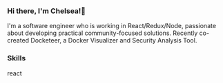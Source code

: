 ### Hi there, I'm Chelsea!👋
I'm a software engineer who is working in React/Redux/Node, passionate about developing practical community-focused solutions. Recently co-created Docketeer, a Docker Visualizer and Security Analysis Tool.

<h3>Skills</h3>
<tag>react</tag>
<!--
**chelsea01688/chelsea01688** is a ✨ _special_ ✨ repository because its `README.md` (this file) appears on your GitHub profile.

Here are some ideas to get you started:

- 🔭 I’m currently working on ...
- 🌱 I’m currently learning ...
- 👯 I’m looking to collaborate on ...
- 🤔 I’m looking for help with ...
- 💬 Ask me about ...
- 📫 How to reach me: ...
- 😄 Pronouns: ...
- ⚡ Fun fact: ...
-->

